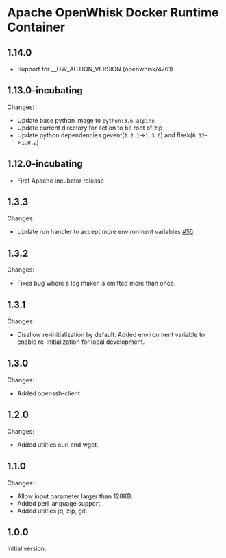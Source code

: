<!--
#
# Licensed to the Apache Software Foundation (ASF) under one or more
# contributor license agreements.  See the NOTICE file distributed with
# this work for additional information regarding copyright ownership.
# The ASF licenses this file to You under the Apache License, Version 2.0
# (the "License"); you may not use this file except in compliance with
# the License.  You may obtain a copy of the License at
#
#     http://www.apache.org/licenses/LICENSE-2.0
#
# Unless required by applicable law or agreed to in writing, software
# distributed under the License is distributed on an "AS IS" BASIS,
# WITHOUT WARRANTIES OR CONDITIONS OF ANY KIND, either express or implied.
# See the License for the specific language governing permissions and
# limitations under the License.
#
-->

# Apache OpenWhisk Docker Runtime Container

## 1.14.0
  - Support for __OW_ACTION_VERSION (openwhisk/4761)

## 1.13.0-incubating
Changes:
  - Update base python image to `python:3.6-alpine`
  - Update current directory for action to be root of zip
  - Update python dependencies gevent(`1.2.1`->`1.3.6`) and flask(`0.12`->`1.0.2`)

## 1.12.0-incubating
  - First Apache incubator release

## 1.3.3
Changes:
  - Update run handler to accept more environment variables [#55](https://github.com/apache/openwhisk-runtime-docker/pull/55)

## 1.3.2
Changes:
  - Fixes bug where a log maker is emitted more than once.

## 1.3.1
Changes:
  - Disallow re-initialization by default. Added environment variable to enable re-initialization for local development.

## 1.3.0
Changes:
  - Added openssh-client.

## 1.2.0
Changes:
  - Added utilties curl and wget.

## 1.1.0
Changes:
  - Allow input parameter larger than 128KB.
  - Added perl language support.
  - Added utilties jq, zip, git.

## 1.0.0
Initial version.
